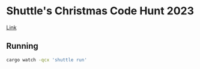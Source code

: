 # Shuttle's Christmas Code Hunt 2023

[Link](https://www.shuttle.rs/cch)

## Running

```sh
cargo watch -qcx 'shuttle run'
```
